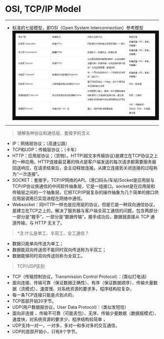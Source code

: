 # OSI, TCP/IP Model
***
- 标准的七层模型，即OSI（Open System Interconnection）参考模型
![img.png](img.png)
---
>理解各种协议和通信层、套接字的含义
- IP：网络层协议；（高速公路）
- TCP和UDP：传输层协议；（卡车）
- HTTP：应用层协议；（货物）。HTTP(超文本传输协议)是建立在TCP协议之上的一种应用。HTTP连接最显著的特点是客户端发送的每次请求都需要服务器回送响应，在请求结束后，会主动释放连接。从建立连接到关闭连接的过程称为“一次连接”。
- SOCKET：套接字，TCP/IP网络的API。(港口码头/车站)Socket是应用层与TCP/IP协议族通信的中间软件抽象层，它是一组接口。socket是在应用层和传输层之间的一个抽象层，它把TCP/IP层复杂的操作抽象为几个简单的接口供应用层调用已实现进程在网络中通信。
- Websocket：同HTTP一样也是应用层的协议，但是它是一种双向通信协议，是建立在TCP之上的，解决了服务器与客户端全双工通信的问题，包含两部分:一部分是“握手”，一部分是“数据传输”。握手成功后，数据就直接从 TCP 通道传输，与 HTTP 无关了。

>*注:什么是单工、半双工、全工通信？
- 数据只能单向传送为单工；
- 数据能双向传送但不能同时双向传送称为半双工；
- 数据能够同时双向传送则称为全双工。

> TCP/UDP区别
- TCP（传输控制协议，Transmission Control Protocol）：(类似打电话)
- 面向连接、传输可靠（保证数据正确性）、有序（保证数据顺序）、传输大量数据（流模式）、速度慢、对系统资源的要求多，程序结构较复杂，
- 每一条TCP连接只能是点到点的，
- TCP首部开销20字节。
- UDP(用户数据报协议，User Data Protocol)：（类似发短信）
- 面向非连接 、传输不可靠（可能丢包）、无序、传输少量数据（数据报模式）、速度快，对系统资源的要求少，程序结构较简单 ，
- UDP支持一对一，一对多，多对一和多对多的交互通信，
- UDP的首部开销小，只有8个字节。
